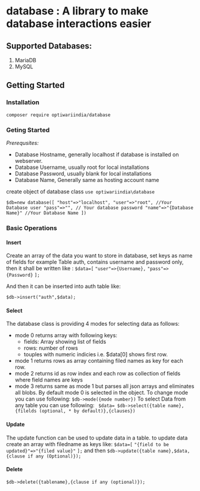 # database : A library to make database interactions easier
## Supported Databases:
1. MariaDB
2. MySQL

## Getting Started
### Installation
`composer require optiwariindia/database`

### Geting Started
*Prerequsites:*
- Database Hostname, generally localhost if database is installed on webserver.
- Database Username, usually root for local installations
- Database Password, usually blank for local installations
- Database Name, Generally same as hosting account name

create object of database class
`use optiwariindia\database`

`$db=new database([
    "host"=>"localhost",
    "user"=>"root", //Your Database user
    "pass"=>"", // Your database password
    "name"=>"{Database Name}" //Your Database Name
])`

### Basic Operations
#### Insert
Create an array of the data you want to store in database, set keys as name of fields for example Table auth, contains username and password only, then it shall be written like :
`$data=[`
    `"user"=>{Username},`
    `"pass"=>{Password}`
`];`

And then it can be inserted into auth table like:

`$db->insert("auth",$data);`
#### Select
The database class is providing 4 modes for selecting data as follows:
- mode 0 returns array with following keys:
    * fields: Array showing list of fields
    * rows: number of rows
    * touples with numeric indicies i.e. $data[0] shows first row.
- mode 1 returns rows as array containing filed names as key for each row.
- mode 2 returns id as row index and each row as collection of fields where field names are keys
- mode 3 returns same as mode 1 but parses all json arrays and eliminates all blobs.
By default mode 0 is selected in the object. To change mode you can use following: 
`$db->mode({mode number})`
To select Data from any table you can use following:
` $data= $db->select({table name},{filelds (optional, * by default)},{clauses})`
#### Update
The update function can be used to update data in a table. to update data create an array with filedname as keys like:
`$data=[`
    `"{field to be updated}"=>"{filed value}"`
`];`
and then 
`$db->update({table name},$data,{clause if any (Optional)});`
#### Delete
`$db->delete({tablename},{clause if any (optional)});`
